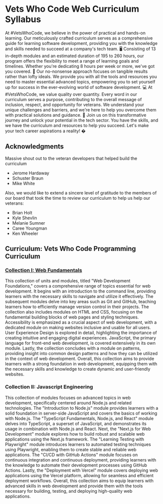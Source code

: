 # Vets Who Code Web Curriculum Syllabus

At #VetsWhoCode, we believe in the power of practical and hands-on learning. Our meticulously crafted curriculum serves as a comprehensive guide for learning software development, providing you with the knowledge and skills needed to succeed at a company's tech team. 🖥️
Consisting of 13 in-depth modules and an estimated duration of 195 to 260 hours, our program offers the flexibility to meet a range of learning goals and timelines. Whether you're dedicating 8 hours per week or more, we've got you covered. 💪
Our no-nonsense approach focuses on tangible results rather than lofty ideals. We provide you with all the tools and resources you need to master essential advanced topics, empowering you to set yourself up for success in the ever-evolving world of software development. 💻
At #VetsWhoCode, we value quality over quantity. Every word in our curriculum serves a purpose, contributing to the overall message of inclusion, respect, and opportunity for veterans. We understand your unique challenges and barriers, and we're here to help you overcome them with practical solutions and guidance. 🤝
Join us on this transformative journey and unlock your potential in the tech sector. You have the skills, and we have the curriculum and resources to help you succeed. Let's make your tech career aspirations a reality! �


## Acknowledgments

Massive shout out to the veteran developers that helped build the curriculum

- Jerome Hardaway
- Schuster Braun
- Mike White

Also, we would like to extend a sincere level of gratitude to the members of our board that took the time to review our curriculum to help us help our veterans:

- Brian Holt
- Kyle Shevlin
- Melanie Sumner
- Caree Youngman
- Ken Wheeler
## Curriculum: Vets Who Code Programming Curriculum

### [Collection I: Web Fundamentals](collection-one/collection-one.md)

This collection of units and modules, titled "Web Development Foundations," covers a comprehensive range of topics essential for web development. It begins with an introduction to the command line, providing learners with the necessary skills to navigate and utilize it effectively. The subsequent modules delve into key areas such as Git and GitHub, teaching learners how to efficiently manage version control in their projects. The collection also includes modules on HTML and CSS, focusing on the fundamental building blocks of web pages and styling techniques. Accessibility is emphasized as a crucial aspect of web development, with a dedicated module on making websites inclusive and usable for all users. User Experience Design is explored in detail, highlighting the importance of creating intuitive and engaging digital experiences. JavaScript, the primary language for front-end web development, is covered extensively in its own module. Lastly, the collection concludes with a module on patterns, providing insight into common design patterns and how they can be utilized in the context of web development. Overall, this collection aims to provide learners with a strong foundation in web development, equipping them with the necessary skills and knowledge to create dynamic and user-friendly websites.


### Collection II: Javascript Engineering

This collection of modules focuses on advanced topics in web development, specifically centered around Node.js and related technologies. The "Introduction to Node.js" module provides learners with a solid foundation in server-side JavaScript and covers the basics of working with Node.js. The "TypeScript Fundamentals, Node.js, and React" module delves into TypeScript, a superset of JavaScript, and demonstrates its usage in combination with Node.js and React. Next, the "Next.js for Web Development" module explores how to build robust and scalable web applications using the Next.js framework. The "Learning Testing with Playwright" module introduces learners to automated testing techniques using Playwright, enabling them to create stable and reliable web applications. The "CI/CD with GitHub Actions" module focuses on continuous integration and continuous deployment, providing learners with the knowledge to automate their development processes using GitHub Actions. Lastly, the "Deployment with Vercel" module covers deploying web applications using the Vercel platform, allowing for seamless and efficient deployment workflows. Overall, this collection aims to equip learners with advanced skills in web development and provide them with the tools necessary for building, testing, and deploying high-quality web applications.